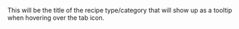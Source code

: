 This will be the title of the recipe type/category that will show up as a tooltip when hovering over the tab icon.